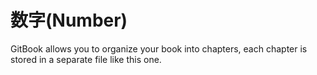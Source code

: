 # 数字(Number)

GitBook allows you to organize your book into chapters, each chapter is stored in a separate file like this one.

